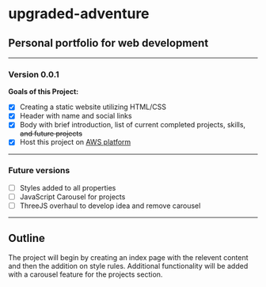 # upgraded-adventure

## Personal portfolio for web development

---

### Version 0.0.1

**Goals of this Project:**

- [x] Creating a static website utilizing HTML/CSS
- [x] Header with name and social links
- [x] Body with brief introduction, list of current completed projects, skills, ~~and future projects~~
- [x] Host this project on [AWS platform](https://aws.amazon.com/getting-started/)

---

### Future versions

- [ ] Styles added to all properties
- [ ] JavaScript Carousel for projects
- [ ] ThreeJS overhaul to develop idea and remove carousel

---

## Outline

The project will begin by creating an index page with the relevent content and then the addition on style rules.
Additional functionality will be added with a carousel feature for the projects section.
